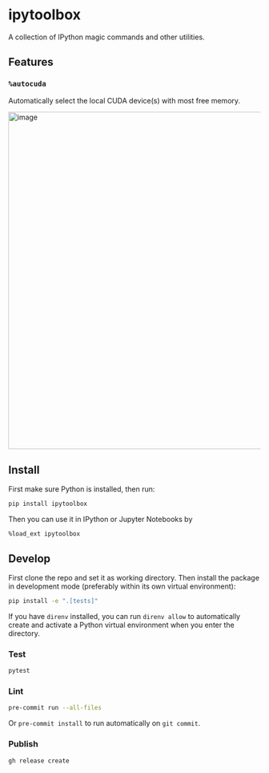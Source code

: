# ipytoolbox

A collection of IPython magic commands and other utilities.

## Features

### `%autocuda`
Automatically select the local CUDA device(s) with most free memory.

<img width="673" alt="image" src="https://github.com/carlthome/ipytoolbox/assets/1595907/7634b369-1c68-4e69-a2fd-fc938c7a2261">

## Install

First make sure Python is installed, then run:

```sh
pip install ipytoolbox
```

Then you can use it in IPython or Jupyter Notebooks by

```ipython
%load_ext ipytoolbox
```

## Develop

First clone the repo and set it as working directory. Then install the package in development mode (preferably within its own virtual environment):

```sh
pip install -e ".[tests]"
```

If you have `direnv` installed, you can run `direnv allow` to automatically create and activate a Python virtual environment when you enter the directory.

### Test

```sh
pytest
```

### Lint

```sh
pre-commit run --all-files
```

Or `pre-commit install` to run automatically on `git commit`.

### Publish

```sh
gh release create
```
